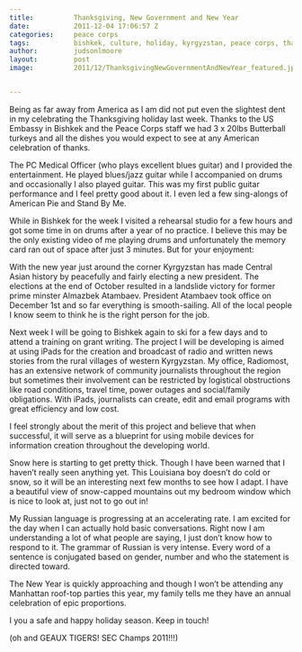 ```yaml
---
title:			Thanksgiving, New Government and New Year
date:			2011-12-04 17:06:57 Z
categories:		peace corps
tags:			bishkek, culture, holiday, kyrgyzstan, peace corps, thanksgiving
author:			judsonlmoore
layout:			post
image:			2011/12/ThanksgivingNewGovernmentAndNewYear_featured.jpg


---
```


Being as far away from America as I am did not put even the slightest dent in my celebrating the Thanksgiving holiday last week. Thanks to the US Embassy in Bishkek and the Peace Corps staff we had 3 x 20lbs Butterball turkeys and all the dishes you would expect to see at any American celebration of thanks.

The PC Medical Officer (who plays excellent blues guitar) and I provided the entertainment. He played blues/jazz guitar while I accompanied on drums and occasionally I also played guitar. This was my first public guitar performance and I feel pretty good about it. I even led a few sing-alongs of American Pie and Stand By Me.

While in Bishkek for the week I visited a rehearsal studio for a few hours and got some time in on drums after a year of no practice. I believe this may be the only existing video of me playing drums and unfortunately the memory card ran out of space after just 3 minutes. But for your enjoyment:

With the new year just around the corner Kyrgyzstan has made Central Asian history by peacefully and fairly electing a new president. The elections at the end of October resulted in a landslide victory for former prime minster Almazbek Atambaev. President Atambaev took office on December 1st and so far everything is smooth-sailing. All of the local people I know seem to think he is the right person for the job.

Next week I will be going to Bishkek again to ski for a few days and to attend a training on grant writing. The project I will be developing is aimed at using iPads for the creation and broadcast of radio and written news stories from the rural villages of western Kyrgyzstan. My office, Radiomost, has an extensive network of community journalists throughout the region but sometimes their involvement can be restricted by logistical obstructions like road conditions, travel time, power outages and social/family obligations. With iPads, journalists can create, edit and email programs with great efficiency and low cost.

I feel strongly about the merit of this project and believe that when successful, it will serve as a blueprint for using mobile devices for information creation throughout the developing world.

Snow here is starting to get pretty thick. Though I have been warned that I haven’t really seen anything yet. This Louisiana boy doesn’t do cold or snow, so it will be an interesting next few months to see how I adapt. I have a beautiful view of snow-capped mountains out my bedroom window which is nice to look at, just not to go out in!

My Russian language is progressing at an accelerating rate. I am excited for the day when I can actually hold basic conversations. Right now I am understanding a lot of what people are saying, I just don’t know how to respond to it. The grammar of Russian is very intense. Every word of a sentence is conjugated based on gender, number and who the statement is directed toward.

The New Year is quickly approaching and though I won’t be attending any Manhattan roof-top parties this year, my family tells me they have an annual celebration of epic proportions.

I you a safe and happy holiday season. Keep in touch!

(oh and GEAUX TIGERS! SEC Champs 2011!!!)
